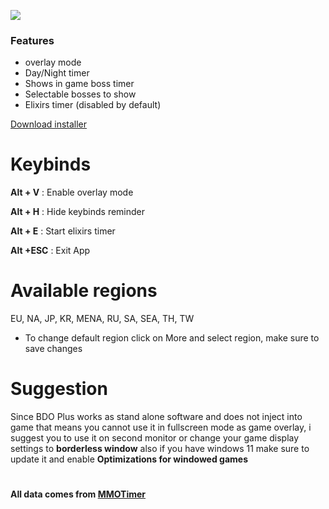![](https://i.imgur.com/GU4uyyX.png)
### Features

- overlay mode
- Day/Night timer
- Shows in game boss timer
- Selectable bosses to show
- Elixirs timer (disabled by default)

[Download installer](https://github.com/Dralder/BDO-Plus/releases)

# Keybinds
**Alt + V** : Enable overlay mode

**Alt + H** : Hide keybinds reminder

**Alt + E** : Start elixirs timer

**Alt +ESC** : Exit App

# Available regions
EU, NA, JP, KR, MENA, RU, SA, SEA, TH, TW
- To change default region click on More and select region, make sure to save changes

# Suggestion
Since BDO Plus works as stand alone software and does not inject into game that means you cannot use it in fullscreen mode as game overlay,  i suggest you to use it on second monitor or change your game display settings to **borderless window**
also if you have windows 11 make sure to update it and enable **Optimizations for windowed games**

# 
**All data comes from [MMOTimer](https://mmotimer.com/bdo/)**
